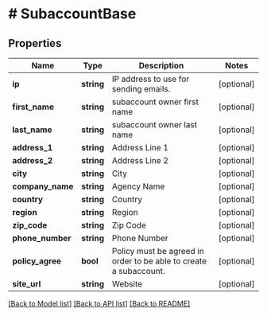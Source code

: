 # # SubaccountBase

## Properties

Name | Type | Description | Notes
------------ | ------------- | ------------- | -------------
**ip** | **string** | IP address to use for sending emails. | [optional]
**first_name** | **string** | subaccount owner first name | [optional]
**last_name** | **string** | subaccount owner last name | [optional]
**address_1** | **string** | Address Line 1 | [optional]
**address_2** | **string** | Address Line 2 | [optional]
**city** | **string** | City | [optional]
**company_name** | **string** | Agency Name | [optional]
**country** | **string** | Country | [optional]
**region** | **string** | Region | [optional]
**zip_code** | **string** | Zip Code | [optional]
**phone_number** | **string** | Phone Number | [optional]
**policy_agree** | **bool** | Policy must be agreed in order to be able to create a subaccount. | [optional]
**site_url** | **string** | Website | [optional]

[[Back to Model list]](../../README.md#models) [[Back to API list]](../../README.md#endpoints) [[Back to README]](../../README.md)
